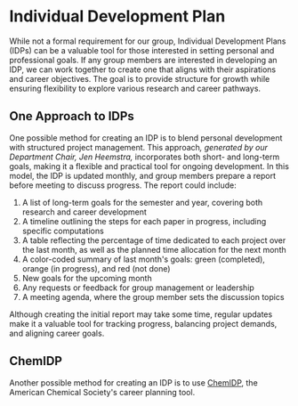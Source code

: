 # Individual Development Plan

While not a formal requirement for our group, Individual Development Plans (IDPs) can be a valuable tool for those interested in setting personal and professional goals. If any group members are interested in developing an IDP, we can work together to create one that aligns with their aspirations and career objectives. The goal is to provide structure for growth while ensuring flexibility to explore various research and career pathways.

## One Approach to IDPs

One possible method for creating an IDP is to blend personal development with structured project management. This approac&#x68;_, generated by our Department Chair, Jen Heemstra,_ incorporates both short- and long-term goals, making it a flexible and practical tool for ongoing development. In this model, the IDP is updated monthly, and group members prepare a report before meeting to discuss progress. The report could include:

1. A list of long-term goals for the semester and year, covering both research and career development
2. A timeline outlining the steps for each paper in progress, including specific computations
3. A table reflecting the percentage of time dedicated to each project over the last month, as well as the planned time allocation for the next month
4. A color-coded summary of last month's goals: green (completed), orange (in progress), and red (not done)
5. New goals for the upcoming month
6. Any requests or feedback for group management or leadership
7. A meeting agenda, where the group member sets the discussion topics

Although creating the initial report may take some time, regular updates make it a valuable tool for tracking progress, balancing project demands, and aligning career goals.

## ChemIDP

Another possible method for creating an IDP is to use [ChemIDP](https://chemidp.acs.org/), the American Chemical Society's career planning tool.
